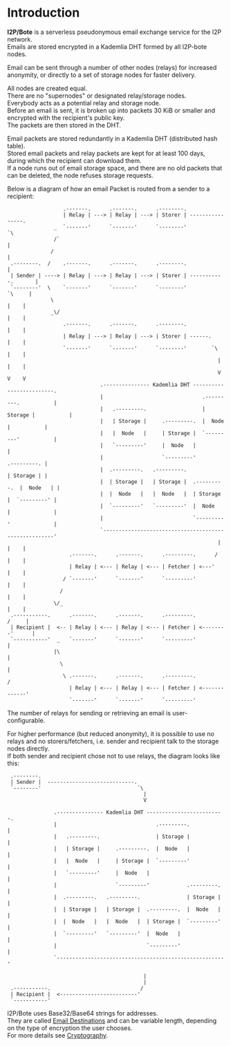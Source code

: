 # Introduction

**I2P/Bote** is a serverless pseudonymous email exchange service for the I2P network.  
Emails are stored encrypted in a Kademlia DHT formed by all I2P-bote nodes.

Email can be sent through a number of other nodes (relays) for increased anonymity, or directly to a set of storage nodes for faster delivery.

All nodes are created equal.  
There are no "supernodes" or designated relay/storage nodes.  
Everybody acts as a potential relay and storage node.   
Before an email is sent, it is broken up into packets 30 KiB or smaller and encrypted with the recipient's public key.  
The packets are then stored in the DHT.

Email packets are stored redundantly in a Kademlia DHT (distributed hash table).  
Stored email packets and relay packets are kept for at least 100 days, during which the recipient can download them.  
If a node runs out of email storage space, and there are no old packets that can be deleted, the node refuses storage requests.

Below is a diagram of how an email Packet is routed from a sender to a recipient:

```
                  .-------.      .-------.      .--------.
                  | Relay | ---> | Relay | ---> | Storer | ----------------.
               _  `-------'      `-------'      `--------'                  `\
               /`                                                             |
              /                                                               |
 .--------.  /    .-------.      .-------.      .--------.                    |
 | Sender | ----> | Relay | ---> | Relay | ---> | Storer | -----------.       |
 `--------'  \    `-------'      `-------'      `--------'             `\     |
              \                                                          |    |
              _\/                                                        |    |
                  .-------.      .-------.      .--------.               |    |
                  | Relay | ---> | Relay | ---> | Storer | ------.       |    |
                  `-------'      `-------'      `--------'        `\     |    |
                                                                    |    |    |
                                                                    V    V    V
                              .--------------- Kademlia DHT -------------------------.
                              |                                .---------.           |
                              |   .---------.                  | Storage |           |
                              |   | Storage |     .---------.  |  Node   |           |
                              |   |  Node   |     | Storage |  `---------'           |
                              |   `---------'     |  Node   |                        |
                              |                   `---------'            .---------. |
                              |  .---------.   .---------.               | Storage | |
                              |  | Storage |   | Storage |  .---------.  |  Node   | |
                              |  |  Node   |   |  Node   |  | Storage |  `---------' |
                              |  `---------'   `---------'  |  Node   |              |
                              |                             `---------'              |
                              `------------------------------------------------------'
                                                                    |    |    |
                    .-------.      .-------.      .---------.      /     |    |
                    | Relay | <--- | Relay | <--- | Fetcher | <---'      |    |
                  / `-------'      `-------'      `---------'            |    |
                 /                                                       |    |
               \/_                                                       |    |
 .-----------.      .-------.      .-------.      .---------.           /     |
 | Recipient |  <-- | Relay | <--- | Relay | <--- | Fetcher | <--------'      |
 `-----------'  _   `-------'      `-------'      `---------'                 |
               |\                                                             |
                 \                                                            |
                  \ .-------.      .-------.      .---------.                /
                    | Relay | <--- | Relay | <--- | Fetcher | <-------------'
                    `-------'      `-------'      `---------'
```

The number of relays for sending or retrieving an email is user-configurable.

For higher performance (but reduced anonymity), it is possible to use no relays and no storers/fetchers, i.e. sender and recipient talk to the storage nodes directly.   
If both sender and recipient chose not to use relays, the diagram looks like this:

```
 .--------.
 | Sender |  ----------------------------.
 `--------'                               `\
                                            |
                                            V

               .--------------- Kademlia DHT -------------------------.
               |                                .---------.           |
               |   .---------.                  | Storage |           |
               |   | Storage |     .---------.  |  Node   |           |
               |   |  Node   |     | Storage |  `---------'           |
               |   `---------'     |  Node   |                        |
               |                   `---------'            .---------. |
               |  .---------.   .---------.               | Storage | |
               |  | Storage |   | Storage |  .---------.  |  Node   | |
               |  |  Node   |   |  Node   |  | Storage |  `---------' |
               |  `---------'   `---------'  |  Node   |              |
               |                             `---------'              |
               `------------------------------------------------------'

                                            |
                                            |
 .-----------.                             /
 | Recipient |  <-------------------------'
 `-----------'
```

I2P/Bote uses Base32/Base64 strings for addresses.  
They are called [Email Destinations](../terms.md#email-destination) and can be variable length, depending on the type of encryption the user chooses.  
For more details see [Cryptography](cryptography.md).
